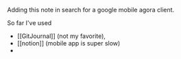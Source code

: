 Adding this note in search for a google mobile agora client.

So far I've used 
- [[GitJournal]] (not my favorite), 
- [[notion]] (mobile app is super slow)
- 


